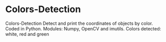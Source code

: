 # Colors-Detection
Colors-Detection  Detect and print the coordinates of objects by color. Coded in Python. Modules: Numpy, OpenCV and imutils.
Colors detected: white, red and green

